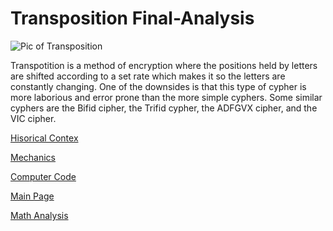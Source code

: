 # Transposition Final-Analysis

![Pic of Transposition](https://cdn.britannica.com/52/7852-050-4DA8D2DE/ADFGVX-cipher-army-German-World-War-I.jpg)

Transpotition is a method of encryption where the positions held by letters are shifted according to a set rate which makes it so the letters are constantly changing.
One of the downsides is that this type of cypher is more laborious and error prone than the more simple cyphers. Some similar cyphers are the Bifid cipher, the Trifid cypher, the ADFGVX cipher, and the VIC cipher.

[Hisorical Contex](https://github.com/PearlJain12/Cypher/blob/TranspositionCipher/HistoricalTransposition.md)

[Mechanics](https://github.com/PearlJain12/Cypher/blob/TranspositionCipher/mechanicsTransposition.md)

[Computer Code](https://github.com/PearlJain12/Cypher/blob/TranspositionCipher/compCodeTransposition.md)

[Main Page](https://github.com/PearlJain12/Cypher/blob/TranspositionCipher/README.md)

[Math Analysis](https://github.com/PearlJain12/Cypher/blob/TranspositionCipher/mathAnalysisTransposition.md)
